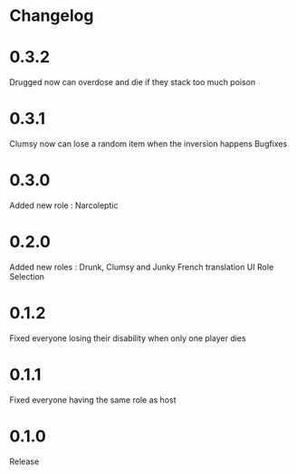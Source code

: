 # Changelog

# 0.3.2

Drugged now can overdose and die if they stack too much poison

# 0.3.1

Clumsy now can lose a random item when the inversion happens
Bugfixes

# 0.3.0

Added new role : Narcoleptic

# 0.2.0

Added new roles : Drunk, Clumsy and Junky
French translation
UI Role Selection

# 0.1.2

Fixed everyone losing their disability when only one player dies

# 0.1.1

Fixed everyone having the same role as host

# 0.1.0

Release